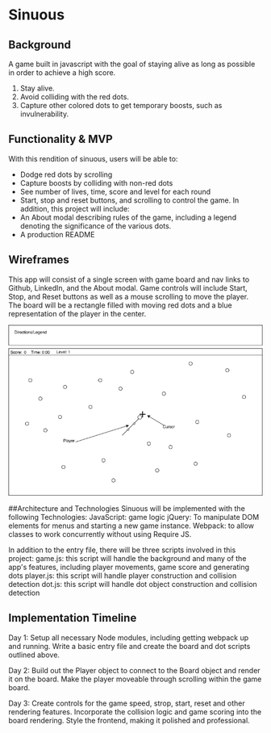 # Sinuous

## Background
A game built in javascript with the goal of staying alive as long as possible in order to achieve a high score.
1. Stay alive.
2. Avoid colliding with the red dots.
3. Capture other colored dots to get temporary boosts, such as invulnerability.

## Functionality & MVP
With this rendition of sinuous, users will be able to:
* Dodge red dots by scrolling
* Capture boosts by colliding with non-red dots
* See number of lives, time, score and level for each round
* Start, stop and reset buttons, and scrolling to control the game.
In addition, this project will include:
* An About modal describing rules of the game, including a legend denoting the significance of the various dots.
* A production README

## Wireframes
This app will consist of a single screen with game board and nav links to Github, LinkedIn, and the About modal. Game controls will include Start, Stop, and Reset buttons as well as a mouse scrolling to move the player. The board will be a rectangle filled with moving red dots and a blue representation of the player in the center.

![wire-frame](./docs/sinuous.png)

##Architecture and Technologies
Sinuous will be implemented with the following Technologies:
JavaScript: game logic
jQuery: To manipulate DOM elements for menus and starting a new game instance.
Webpack: to allow classes to work concurrently without using Require JS.

In addition to the entry file, there will be three scripts involved in this project:
game.js: this script will handle the background and many of the app's features, including player movements, game score and generating dots
player.js: this script will handle player construction and collision detection
dot.js: this script will handle dot object construction and collision detection

## Implementation Timeline

Day 1: Setup all necessary Node modules, including getting webpack up and running. Write a basic entry file and create the board and dot scripts outlined above.

Day 2: Build out the Player object to connect to the Board object and render it on the board. Make the player moveable through scrolling within the game board.

Day 3: Create controls for the game speed, strop, start, reset and other rendering features. Incorporate the collision logic and game scoring into the board rendering. Style the frontend, making it polished and professional.
